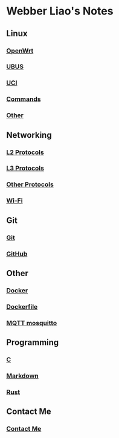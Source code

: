 <link rel="stylesheet" type="text/css" href="styles.css">

# Webber Liao's Notes

## Linux
### [OpenWrt](/Linux/OpenWrt/OpenWrt.html)
### [UBUS](/Linux/OpenWrt/ubus.html)
### [UCI](/Linux/OpenWrt/uci.html)
### [Commands](/Linux/Commands.html)
### [Other](/Linux/Other.html)

## Networking
### [L2 Protocols](/Networking/L2_protocols/L2_protocols.html)
### [L3 Protocols](/Networking/L3_protocols/L3_protocols.html)
### [Other Protocols](/Networking/Others/Others.html)
### [Wi-Fi](/Networking/WiFi/Wi-Fi.html)

## Git
### [Git](/Other/Git/Git.html)
### [GitHub](/Other/Git/GitHub.html)

## Other
### [Docker](/Other/Docker/Docker.html)
### [Dockerfile](/Other/Docker/Dockerfile.html)
### [MQTT mosquitto](/Other/MQTT/mosquitto.html)

## Programming
### [C](/Programming/C.html)
### [Markdown](/Programming/Markdown.html)
### [Rust](/Programming/Rust.html)

## Contact Me
### [Contact Me](mailto:webberliao0776@gmail.com?subject=To%20Webber&body=Hi%20Webber)
